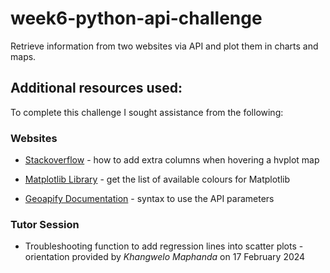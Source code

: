 # week6-python-api-challenge

Retrieve information from two websites via API and plot them in charts and maps.

## Additional resources used:

To complete this challenge I sought assistance from the following:

### Websites

- [Stackoverflow](https://stackoverflow.com/questions/59678780/show-extra-columns-when-hovering-in-a-scatter-plot-with-hvplot) - how to add extra columns when hovering a hvplot map

- [Matplotlib Library](https://matplotlib.org/stable/gallery/color/named_colors.html) - get the list of available colours for Matplotlib

- [Geoapify Documentation](https://apidocs.geoapify.com/docs/places/#about) - syntax to use the API parameters

### Tutor Session

- Troubleshooting function to add regression lines into scatter plots - orientation provided by _Khangwelo Maphanda_ on 17 February 2024
